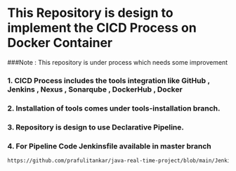 #  This Repository is design to implement the CICD Process on Docker Container
   ###Note : This repository is under process which needs some improvement
###  1. CICD Process includes the tools integration like GitHub , Jenkins , Nexus , Sonarqube , DockerHub , Docker
###  2. Installation of tools comes under tools-installation branch.
###  3. Repository is design to use Declarative Pipeline.
###  4. For Pipeline Code Jenkinsfile available in master branch 
   ```bash
   https://github.com/prafulitankar/java-real-time-project/blob/main/Jenkinsfile
   ```

 
